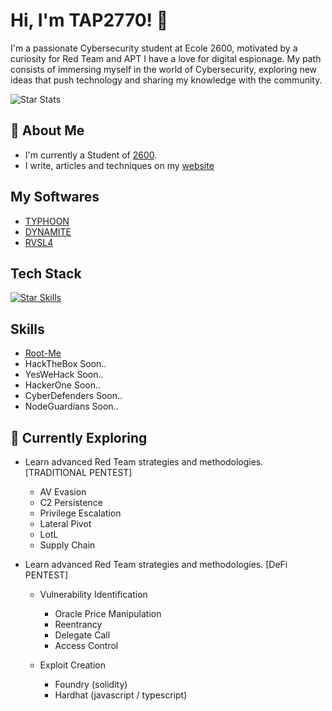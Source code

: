 # Hi, I'm TAP2770! 👋

I'm a passionate Cybersecurity student at Ecole 2600, motivated by a curiosity for Red Team and APT I have a love for digital espionage. My path consists of immersing myself in the world of Cybersecurity, exploring new ideas that push technology and sharing my knowledge with the community.

![Star Stats](https://github-readme-stats.vercel.app/api?username=DK27ss&theme=vue-dark&show_icons=true&hide_border=true&count_private=true)

## 🚀 About Me

- I'm currently a Student of [2600](https://ecole2600.com).
- I write, articles and techniques on my [website](https://google.com)


## My Softwares
- [TYPHOON](https://github.com/DK27ss/TYPHOON-2)
- [DYNAMITE](https://github.com/DK27ss/Dynamite)
- [RVSL4](https://github.com/DK27ss/RVSL4)

## Tech Stack
[![Star Skills](https://skillicons.dev/icons?i=python,c,rust)](https://skillicons.dev)

## Skills
- [Root-Me](https://www.root-me.org/StarPalace?inc=statistiques)
- HackTheBox Soon..
- YesWeHack Soon..
- HackerOne Soon..
- CyberDefenders Soon..
- NodeGuardians Soon..

## 🌱 Currently Exploring

- Learn advanced Red Team strategies and methodologies. [TRADITIONAL PENTEST]
  - AV Evasion
  - C2 Persistence
  - Privilege Escalation
  - Lateral Pivot
  - LotL
  - Supply Chain

- Learn advanced Red Team strategies and methodologies. [DeFi PENTEST]
   - Vulnerability Identification
      - Oracle Price Manipulation
      - Reentrancy
      - Delegate Call
      - Access Control
      
   - Exploit Creation
      - Foundry (solidity)
      - Hardhat (javascript / typescript)
